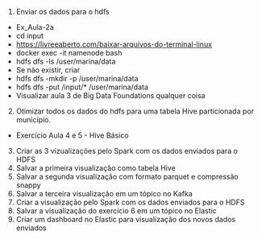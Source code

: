 1. Enviar os dados para o hdfs
- Ex_Aula-2a
- cd input
- https://livreeaberto.com/baixar-arquivos-do-terminal-linux
- docker exec -it namenode bash
- hdfs dfs -ls /user/marina/data
- Se não existir, criar
- hdfs dfs -mkdir -p /user/marina/data
- hdfs dfs -put /input/* /user/marina/data
- Visualizar aula 3 de Big Data Foundations qualquer coisa
2. Otimizar todos os dados do hdfs para uma tabela Hive particionada por 
município.
- Exercício Aula 4 e 5 - Hive Básico
3. Criar as 3 vizualizações pelo Spark com os dados enviados para o HDFS
4. Salvar a primeira visualização como tabela Hive
5. Salvar a segunda visualização com formato parquet e compressão snappy
6. Salvar a terceira visualização em um tópico no Kafka
7. Criar a visualização pelo Spark com os dados enviados para o HDFS
8. Salvar a visualização do exercício 6 em um tópico no Elastic
9. Criar um dashboard no Elastic para visualização dos novos dados enviados
